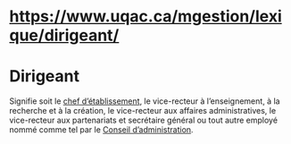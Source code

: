 # https://www.uqac.ca/mgestion/lexique/dirigeant/

# Dirigeant
Signifie soit le [chef d’établissement](https://www.uqac.ca/mgestion/lexique/dirigeant/<https:/www.uqac.ca/mgestion/lexique/chef-detablissement/>), le vice-recteur à l’enseignement, à la recherche et à la création, le vice-recteur aux affaires administratives, le vice-recteur aux partenariats et secrétaire général ou tout autre employé nommé comme tel par le [Conseil d’administration](https://www.uqac.ca/mgestion/lexique/dirigeant/<https:/www.uqac.ca/mgestion/lexique/conseil-dadministration/>).
